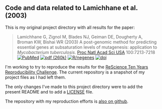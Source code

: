 ## Code and data related to Lamichhane et al. (2003)

This is my original project directory with all results for the paper:

> Lamichhane G, Zignol M, Blades NJ, Geiman DE, Dougherty A, Broman KW, Bishai WR (2003)  A post-genomic method
> for predicting essential genes at subsaturation levels of mutagenesis:
> application to _Mycobacterium tuberculosis_.  [Proc Natl Acad Sci USA](http://www.pnas.org/) 100:7213-7218
> [![PubMed](https://kbroman.org/pages/icons16/pubmed-icon.png)](https://www.ncbi.nlm.nih.gov/pubmed/12775759)
> [![pdf (260k)](https://kbroman.org/pages/icons16/pdf-icon.png)](https://www.pnas.org/content/pnas/100/12/7213.full.pdf)
> [![R/negenes](https://kbroman.org/pages/icons16/R-icon.png)](https://github.com/kbroman/negenes)
> [![doi](https://kbroman.org/pages/icons16/doi-icon.png)](https://doi.org/10.1073/pnas.1231432100)

I'm working to try to reproduce the results for the [ReScience Ten
Years Reproducibility
Challenge](http://rescience.github.io/ten-years). The current
repository is a snapshot of my project files as I had left them.

The only changes I've made to this project directory were to add the
present README and to add a [LICENSE](LICENSE.md) file.

The repository with my reproduction efforts is [also on
github](https://github.com/kbroman/Paper_ReScience2020).
